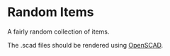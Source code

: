 # Random Items

A fairly random collection of items.

The .scad files should be rendered using [OpenSCAD](https://www.openscad.org/).
